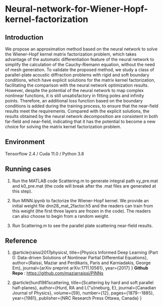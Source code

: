 # Neural-network-for-Wiener-Hopf-kernel-factorization

## Introduction

We propose an approximation method based on the neural network to solve the Wiener-Hopf kernel matrix factorization problem, 
which takes advantage of the automatic differentiation feature of the neural network to simplify the calculation of the Cauchy-Riemann equation, without the need of mesh generation. 
To validate the proposed method, we study a class of parallel-plate acoustic diffraction problems with rigid and soft boundary conditions, which have explicit solutions for the matrix kernel factorization, facilitating the comparison with the neural network optimization results. 
However, despite the potential of the neural network to map complex nonlinear functions, it is still unsatisfactory in fitting poles and infinity points. 
Therefore, an additional loss function based on the boundary conditions is added during the training process, to ensure that the near-field results meet the requirements. 
Compared with the explicit solutions, the results obtained by the neural network decomposition are consistent in both far-field and near-field, 
indicating that it has the potential to become a new choice for solving the matrix kernel factorization problem.

## Environment

Tensorflow 2.4 / Cuda 11.0 / Python 3.8

## Running cases

1. Run the MATLAB code Scattering.m to generate integral path xy_pre.mat and k0_pre.mat (the code will break after the .mat files are generated at this step).

2. Run MINN.ipynb to factorize the Wiener-Hopf kernel. We provide an initial weight file dnn28_mat_2factor.h5 and the readers can train from this weight (the first three layers are frozen in the code). The readers can also choose to begin from a random weight.

3. Run Scattering.m to see the parallel plate scattering near-field results.

## Reference

1.  @article{raissi2017physicsI,
  title={Physics Informed Deep Learning (Part I): Data-driven Solutions of Nonlinear Partial Differential Equations},
  author={Raissi, Maziar and Perdikaris, Paris and Karniadakis, George Em},
  journal={arXiv preprint arXiv:1711.10561},
  year={2017}
}
**Github Repo** : https://github.com/maziarraissi/PINNs

2. @article{hurd1981scattering,
  title={Scattering by hard and soft parallel half-planes},
  author={Hurd, RA and L{\"u}neburg, E},
  journal={Canadian Journal of Physics},
  volume={59},
  number={12},
  pages={1879--1885},
  year={1981},
  publisher={NRC Research Press Ottawa, Canada}
}
